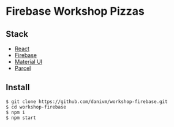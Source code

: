 # Firebase Workshop Pizzas

## Stack
- [React](https://reactjs.org/)
- [Firebase](https://firebase.google.com)
- [Material UI](https://material-ui.com/style/color/)
- [Parcel](https://parceljs.org/)

## Install

```
$ git clone https://github.com/danivm/workshop-firebase.git
$ cd workshop-firebase
$ npm i
$ npm start
```
